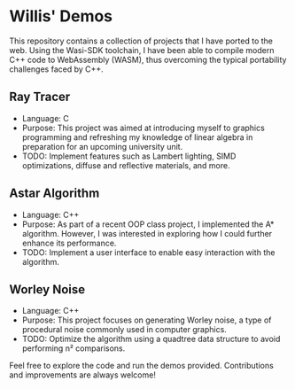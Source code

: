 # Willis' Demos
This repository contains a collection of projects that I have ported to the web. Using the Wasi-SDK toolchain, I have been able to compile modern C++ code to WebAssembly (WASM), thus overcoming the typical portability challenges faced by C++.

## Ray Tracer
- Language: C
- Purpose: This project was aimed at introducing myself to graphics programming and refreshing my knowledge of linear algebra in preparation for an upcoming university unit.
- TODO: Implement features such as Lambert lighting, SIMD optimizations, diffuse and reflective materials, and more.

## Astar Algorithm
- Language: C++
- Purpose: As part of a recent OOP class project, I implemented the A* algorithm. However, I was interested in exploring how I could further enhance its performance.
- TODO: Implement a user interface to enable easy interaction with the algorithm.

## Worley Noise
- Language: C++
- Purpose: This project focuses on generating Worley noise, a type of procedural noise commonly used in computer graphics.
- TODO: Optimize the algorithm using a quadtree data structure to avoid performing n² comparisons.

Feel free to explore the code and run the demos provided. Contributions and improvements are always welcome!